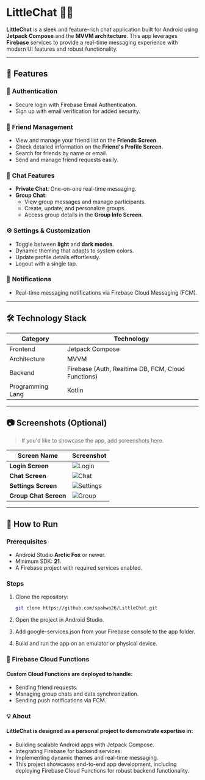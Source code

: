 # LittleChat 📱💬  

**LittleChat** is a sleek and feature-rich chat application built for Android using **Jetpack Compose** and the **MVVM architecture**. This app leverages **Firebase** services to provide a real-time messaging experience with modern UI features and robust functionality.  

---

## 🌟 Features  

### 🔐 **Authentication**  
- Secure login with Firebase Email Authentication.  
- Sign up with email verification for added security.  

### 👫 **Friend Management**  
- View and manage your friend list on the **Friends Screen**.  
- Check detailed information on the **Friend's Profile Screen**.  
- Search for friends by name or email.  
- Send and manage friend requests easily.  

### 💬 **Chat Features**  
- **Private Chat**: One-on-one real-time messaging.  
- **Group Chat**:  
  - View group messages and manage participants.  
  - Create, update, and personalize groups.  
  - Access group details in the **Group Info Screen**.  

### ⚙️ **Settings & Customization**  
- Toggle between **light** and **dark modes**.  
- Dynamic theming that adapts to system colors.  
- Update profile details effortlessly.  
- Logout with a single tap.  

### 🔔 **Notifications**  
- Real-time messaging notifications via Firebase Cloud Messaging (FCM).  

---

## 🛠️ Technology Stack  

| **Category**     | **Technology**         |  
|-------------------|------------------------|  
| Frontend         | Jetpack Compose        |  
| Architecture     | MVVM                   |  
| Backend          | Firebase (Auth, Realtime DB, FCM, Cloud Functions) |  
| Programming Lang | Kotlin                 |  

---

## 📷 Screenshots (Optional)  

> If you'd like to showcase the app, add screenshots here.  

| Screen Name           | Screenshot |  
|-----------------------|------------|  
| **Login Screen**      | ![Login](screenshots/login_screen.png) |  
| **Chat Screen**       | ![Chat](screenshots/chat_screen.png) |  
| **Settings Screen**   | ![Settings](screenshots/settings_screen.png) |  
| **Group Chat Screen** | ![Group](screenshots/group_chat_screen.png) |  

---

## 🚀 How to Run  

### Prerequisites  
- Android Studio **Arctic Fox** or newer.  
- Minimum SDK: **21**.  
- A Firebase project with required services enabled.  

### Steps  

1. Clone the repository:  
   ```bash  
   git clone https://github.com/spahwa26/LittleChat.git  

2. Open the project in Android Studio.

3. Add google-services.json from your Firebase console to the app folder.

4. Build and run the app on an emulator or physical device.

### 🎯 Firebase Cloud Functions
#### Custom Cloud Functions are deployed to handle:
- Sending friend requests.
- Managing group chats and data synchronization.
- Sending push notifications via FCM.


### 💡 About
#### LittleChat is designed as a personal project to demonstrate expertise in:
- Building scalable Android apps with Jetpack Compose.
- Integrating Firebase for backend services.
- Implementing dynamic themes and real-time messaging.
- This project showcases end-to-end app development, including deploying Firebase Cloud Functions for robust backend functionality.
